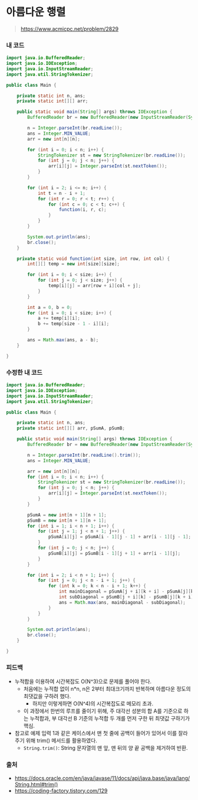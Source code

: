 # 아름다운 행렬

> https://www.acmicpc.net/problem/2829

### 내 코드

```java
import java.io.BufferedReader;
import java.io.IOException;
import java.io.InputStreamReader;
import java.util.StringTokenizer;

public class Main {

    private static int n, ans;
    private static int[][] arr;

    public static void main(String[] args) throws IOException {
        BufferedReader br = new BufferedReader(new InputStreamReader(System.in));

        n = Integer.parseInt(br.readLine());
        ans = Integer.MIN_VALUE;
        arr = new int[n][n];

        for (int i = 0; i < n; i++) {
            StringTokenizer st = new StringTokenizer(br.readLine());
            for (int j = 0; j < n; j++) {
                arr[i][j] = Integer.parseInt(st.nextToken());
            }
        }

        for (int i = 2; i <= n; i++) {
            int t = n - i + 1;
            for (int r = 0; r < t; r++) {
                for (int c = 0; c < t; c++) {
                    function(i, r, c);
                }
            }
        }

        System.out.println(ans);
        br.close();
    }

    private static void function(int size, int row, int col) {
        int[][] temp = new int[size][size];

        for (int i = 0; i < size; i++) {
            for (int j = 0; j < size; j++) {
                temp[i][j] = arr[row + i][col + j];
            }
        }

        int a = 0, b = 0;
        for (int i = 0; i < size; i++) {
            a += temp[i][i];
            b += temp[size - 1 - i][i];
        }

        ans = Math.max(ans, a - b);
    }

}
```

### 수정한 내 코드

```java
import java.io.BufferedReader;
import java.io.IOException;
import java.io.InputStreamReader;
import java.util.StringTokenizer;

public class Main {

    private static int n, ans;
    private static int[][] arr, pSumA, pSumB;

    public static void main(String[] args) throws IOException {
        BufferedReader br = new BufferedReader(new InputStreamReader(System.in));

        n = Integer.parseInt(br.readLine().trim());
        ans = Integer.MIN_VALUE;

        arr = new int[n][n];
        for (int i = 0; i < n; i++) {
            StringTokenizer st = new StringTokenizer(br.readLine());
            for (int j = 0; j < n; j++) {
                arr[i][j] = Integer.parseInt(st.nextToken());
            }
        }

        pSumA = new int[n + 1][n + 1];
        pSumB = new int[n + 1][n + 1];
        for (int i = 1; i < n + 1; i++) {
            for (int j = 1; j < n + 1; j++) {
                pSumA[i][j] = pSumA[i - 1][j - 1] + arr[i - 1][j - 1];
            }
            for (int j = 0; j < n; j++) {
                pSumB[i][j] = pSumB[i - 1][j + 1] + arr[i - 1][j];
            }
        }

        for (int i = 2; i < n + 1; i++) {
            for (int j = 0; j < n - i + 1; j++) {
                for (int k = 0; k < n - i + 1; k++) {
                    int mainDiagonal = pSumA[j + i][k + i] - pSumA[j][k];
                    int subDiagonal = pSumB[j + i][k] - pSumB[j][k + i];
                    ans = Math.max(ans, mainDiagonal - subDiagonal);
                }
            }
        }

        System.out.println(ans);
        br.close();
    }

}
```

### 피드백

- 누적합을 이용하여 시간복잡도 O(N^3)으로 문제를 풀어야 한다.
    - 처음에는 누적합 없이 n*n, n은 2부터 최대크기까지 반복하며 아름다운 정도의 최댓값을 구하려 했다.
        - 하지만 이렇게하면 O(N^4)의 시간복잡도로 메모리 초과.
    - 이 과정에서 한번의 루프를 줄이기 위해, 주 대각선 성분의 합 A를 기준으로 하는 누적합과, 부 대각선 B 기준의 누적합 두 개를 먼저 구한 뒤 최댓값 구하기가 핵심.
- 참고로 예제 입력 1과 같은 케이스에서 맨 첫 줄에 공백이 들어가 있어서 이를 잘라주기 위해 trim() 메서드를 활용하였다.
    - `String.trim()`: String 문자열의 맨 앞, 맨 뒤의 양 끝 공백을 제거하여 반환.

### 출처

- https://docs.oracle.com/en/java/javase/11/docs/api/java.base/java/lang/String.html#trim()
- https://coding-factory.tistory.com/129